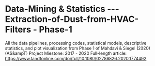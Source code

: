 # Data-Mining & Statistics --- Extraction-of-Dust-from-HVAC-Filters - Phase-1
All the data pipelines, processing codes, statistical models, descriptive statistics, and plot visualization from Phase 1 of Mahdavi &amp; Siegel (2020) (AS&ampT)  Project Miestone: 2017 - 2020  Full-length article: https://www.tandfonline.com/doi/full/10.1080/02786826.2020.1774492
